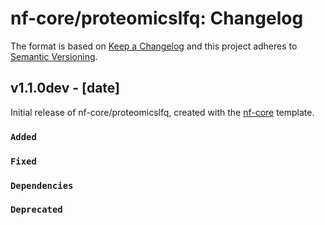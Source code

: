 # nf-core/proteomicslfq: Changelog

The format is based on [Keep a Changelog](https://keepachangelog.com/en/1.0.0/)
and this project adheres to [Semantic Versioning](https://semver.org/spec/v2.0.0.html).

## v1.1.0dev - [date]

Initial release of nf-core/proteomicslfq, created with the [nf-core](https://nf-co.re/) template.

### `Added`

### `Fixed`

### `Dependencies`

### `Deprecated`
